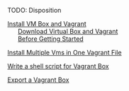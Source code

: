 

TODO: Disposition

[Install VM Box and Vagrant](https://github.com/BoMarconiHenriksen/virtual_server_attack/tree/developer/lecture_notes/01_install_virtual_box_and_vagrant#before-getting-started)  
&nbsp;&nbsp;&nbsp;&nbsp;&nbsp;&nbsp;[Download Virtual Box and Vagrant](https://github.com/BoMarconiHenriksen/virtual_server_attack/tree/developer/lecture_notes/01_install_virtual_box_and_vagrant#download-and-install-virtual-box)  
&nbsp;&nbsp;&nbsp;&nbsp;&nbsp;&nbsp;[Before Getting Started](https://github.com/BoMarconiHenriksen/virtual_server_attack/tree/developer/lecture_notes/01_install_virtual_box_and_vagrant#before-getting-started)

[Install Multiple Vms in One Vagrant File](https://github.com/BoMarconiHenriksen/virtual_server_attack/tree/developer/lecture_notes/02_install_multiple_vms_in_one_vagrant_file)  

[Write a shell script for Vagrant Box](https://github.com/BoMarconiHenriksen/virtual_server_attack/tree/developer/lecture_notes/03_write_a_shell_script_for_vagrant)  

[Export a Vagrant Box](https://github.com/BoMarconiHenriksen/virtual_server_attack/tree/developer/lecture_notes/04_export_a_vagrant_box)

